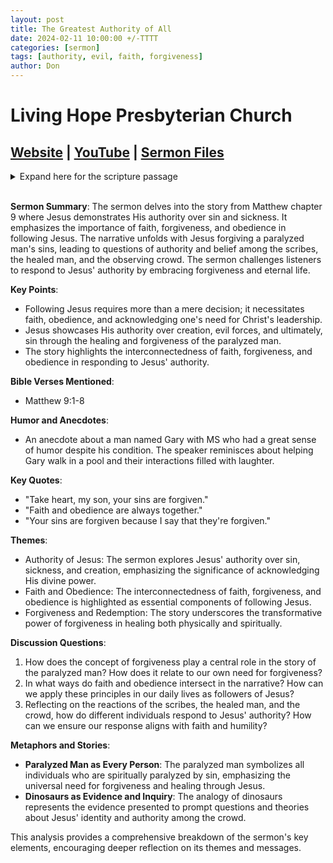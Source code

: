 ```yaml
---
layout: post
title: The Greatest Authority of All
date: 2024-02-11 10:00:00 +/-TTTT
categories: [sermon]
tags: [authority, evil, faith, forgiveness]
author: Don
---
```

# Living Hope Presbyterian Church 

## [Website](https://www.livinghopepresbyterian.org/) | [YouTube](https://www.youtube.com/@LivingHopePresbyterianChurch) | [Sermon Files](https://github.com/jobian-ai/LHP-Sermons/tree/f541cdd7fade61b0d743fa669909c2fa05a46ba1/sermons/24-02-11)

<details closed>
  <summary>Expand here for the scripture passage</summary>
<br/><br/><b>Matthew 8</b>
<br/><br/><i>
1 And getting into a boat he crossed over and came to his own city. 2 And behold, some people brought to him a paralytic, lying on a bed. And when Jesus saw their faith, he said to the paralytic, “Take heart, my son; your sins are forgiven.” 3 And behold, some of the scribes said to themselves, “This man is blaspheming.” 4 But Jesus, knowing their thoughts, said, “Why do you think evil in your hearts? 5 For which is easier, to say, ‘Your sins are forgiven,’ or to say, ‘Rise and walk’? 6 But that you may know that the Son of Man has authority on earth to forgive sins”—he then said to the paralytic—“Rise, pick up your bed and go home.” 7 And he rose and went home. 8 When the crowds saw it, they were afraid, and they glorified God, who had given such authority to men.
<br/><br/></i>
ESV: The Holy Bible, English Standard Version ©2011 Crossway Bibles, a division of Good News Publishers.  All rights reserved.
<br/><br/>
</details>
<br/>

**Sermon Summary**:
The sermon delves into the story from Matthew chapter 9 where Jesus demonstrates His authority over sin and sickness. It emphasizes the importance of faith, forgiveness, and obedience in following Jesus. The narrative unfolds with Jesus forgiving a paralyzed man's sins, leading to questions of authority and belief among the scribes, the healed man, and the observing crowd. The sermon challenges listeners to respond to Jesus' authority by embracing forgiveness and eternal life.

**Key Points**:
- Following Jesus requires more than a mere decision; it necessitates faith, obedience, and acknowledging one's need for Christ's leadership.
- Jesus showcases His authority over creation, evil forces, and ultimately, sin through the healing and forgiveness of the paralyzed man.
- The story highlights the interconnectedness of faith, forgiveness, and obedience in responding to Jesus' authority.

**Bible Verses Mentioned**:
- Matthew 9:1-8

**Humor and Anecdotes**:
- An anecdote about a man named Gary with MS who had a great sense of humor despite his condition. The speaker reminisces about helping Gary walk in a pool and their interactions filled with laughter.

**Key Quotes**:
- "Take heart, my son, your sins are forgiven."
- "Faith and obedience are always together."
- "Your sins are forgiven because I say that they're forgiven."

**Themes**:
- Authority of Jesus: The sermon explores Jesus' authority over sin, sickness, and creation, emphasizing the significance of acknowledging His divine power.
- Faith and Obedience: The interconnectedness of faith, forgiveness, and obedience is highlighted as essential components of following Jesus.
- Forgiveness and Redemption: The story underscores the transformative power of forgiveness in healing both physically and spiritually.

**Discussion Questions**:
1. How does the concept of forgiveness play a central role in the story of the paralyzed man? How does it relate to our own need for forgiveness?
2. In what ways do faith and obedience intersect in the narrative? How can we apply these principles in our daily lives as followers of Jesus?
3. Reflecting on the reactions of the scribes, the healed man, and the crowd, how do different individuals respond to Jesus' authority? How can we ensure our response aligns with faith and humility?

**Metaphors and Stories**:
- **Paralyzed Man as Every Person**: The paralyzed man symbolizes all individuals who are spiritually paralyzed by sin, emphasizing the universal need for forgiveness and healing through Jesus.
- **Dinosaurs as Evidence and Inquiry**: The analogy of dinosaurs represents the evidence presented to prompt questions and theories about Jesus' identity and authority among the crowd.

This analysis provides a comprehensive breakdown of the sermon's key elements, encouraging deeper reflection on its themes and messages.
